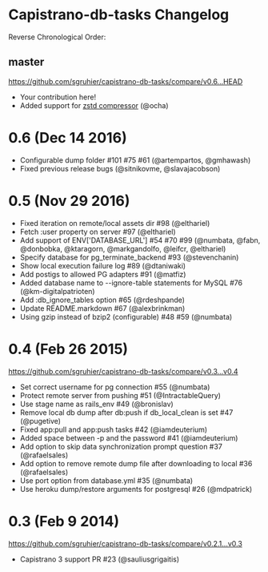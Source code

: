 # Capistrano-db-tasks Changelog

Reverse Chronological Order:

## master

https://github.com/sgruhier/capistrano-db-tasks/compare/v0.6...HEAD

* Your contribution here!
* Added support for [zstd compressor](http://facebook.github.io/zstd/) (@ocha)

# 0.6 (Dec 14 2016)

* Configurable dump folder #101 #75 #61 (@artempartos, @gmhawash)
* Fixed previous release bugs (@sitnikovme, @slavajacobson)

# 0.5 (Nov 29 2016)

* Fixed iteration on remote/local assets dir #98 (@elthariel)
* Fetch :user property on server #97 (@elthariel)
* Add support of ENV['DATABASE_URL'] #54 #70 #99 (@numbata, @fabn, @donbobka, @ktaragorn, @markgandolfo, @leifcr, @elthariel)
* Specify database for pg\_terminate_backend #93 (@stevenchanin)
* Show local execution failure log #89 (@dtaniwaki)
* Add postigs to allowed PG adapters #91 (@matfiz)
* Added database name to --ignore-table statements for MySQL #76 (@km-digitalpatrioten)
* Add :db\_ignore\_tables option #65 (@rdeshpande)
* Update README.markdown #67 (@alexbrinkman)
* Using gzip instead of bzip2 (configurable) #48 #59 (@numbata)

# 0.4 (Feb 26 2015)

https://github.com/sgruhier/capistrano-db-tasks/compare/v0.3...v0.4

* Set correct username for pg connection #55 (@numbata)
* Protect remote server from pushing #51 (@IntractableQuery)
* Use stage name as rails\_env #49 (@bronislav)
* Remove local db dump after db:push if db_local_clean is set #47 (@pugetive)
* Fixed app:pull and app:push tasks #42 (@iamdeuterium)
* Added space between -p and the password #41 (@iamdeuterium)
* Add option to skip data synchronization prompt question #37 (@rafaelsales)
* Add option to remove remote dump file after downloading to local #36 (@rafaelsales)
* Use port option from database.yml #35 (@numbata)
* Use heroku dump/restore arguments for postgresql #26 (@mdpatrick)

# 0.3 (Feb 9 2014)

https://github.com/sgruhier/capistrano-db-tasks/compare/v0.2.1...v0.3

* Capistrano 3 support PR #23 (@sauliusgrigaitis)
